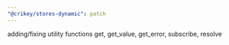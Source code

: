 ```yaml
---
"@crikey/stores-dynamic": patch
---
```


adding/fixing utility functions get, get_value, get_error, subscribe, resolve

